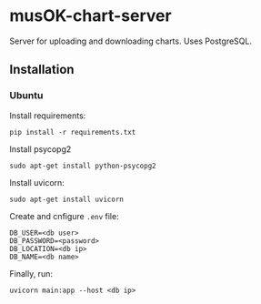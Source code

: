 # musOK-chart-server
Server for uploading and downloading charts.
Uses PostgreSQL.

## Installation

### Ubuntu

Install requirements:
```
pip install -r requirements.txt
```

Install psycopg2
```
sudo apt-get install python-psycopg2
```

Install uvicorn:
```
sudo apt-get install uvicorn
```

Create and cnfigure `.env` file:
```
DB_USER=<db user>
DB_PASSWORD=<password>
DB_LOCATION=<db ip>
DB_NAME=<db name>
```

Finally, run:
```
uvicorn main:app --host <db ip>
```
